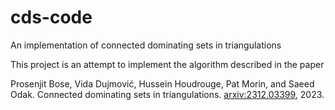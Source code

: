 # cds-code
An implementation of connected dominating sets in triangulations

This project is an attempt to implement the algorithm described in the paper

Prosenjit Bose, Vida Dujmović, Hussein Houdrouge, Pat Morin, and Saeed Odak.
Connected dominating sets in triangulations. [arxiv:2312.03399](http://arxiv.org/abs/2312.03399), 2023.

